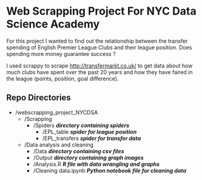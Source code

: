 # Web Scrapping Project For NYC Data Science Academy

For this project I wanted to find out the relationship between the transfer spending of English Premier League Clubs
and their league position. Does spending more money guarantee success ?

I used scrappy to scrape http://transfermarkt.co.uk/ to get data about how much clubs have spent over the past 20 years
and how they have faired in the league (points, position, goal difference).

## Repo Directories

- /webscrapping_project_NYCDSA
    - /Scrapping
      - /Spiders                      ***directory containing spiders***
        - /EPL_table                  ***spider for league position***
        - /EPL_transfers              ***spider for transfer data***
    - /Data analysis and cleaning
      - /Data         ***directory containing csv files***
      - /Output       ***directory containing graph images***
      - /Analysis.R   ***R file with data wrangling and graphs***
      - /Cleaning data.ipynb ***Python notebook file for cleaning data***
      
